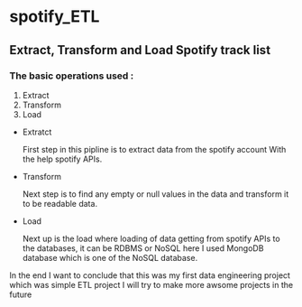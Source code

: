 # spotify_ETL

<h2>Extract, Transform and Load  Spotify track list</h2>

<h3>The basic operations used :</h3>
<ol>
  <li>  Extract </li>
  <li>  Transform </li>
  <li>  Load </li>
  </ol>
<ul>
  <li>Extratct</li>
  <p> First step in this pipline is to extract data from the spotify account With the help spotify APIs.   
  </p>
  <li>Transform</li>
  <p> Next step is to find any empty or null values in the data and transform it to be readable data. </p>
  <li> Load </li>
  <p>Next up is the load where loading of data getting from spotify APIs to the databases, it can be RDBMS or NoSQL here I used MongoDB database which is one of the NoSQL database. </p>
  </ul>
  
  <p>In the end I want to conclude that this was my first data engineering project which was simple ETL project I will try to make more awsome projects in the future </p>
